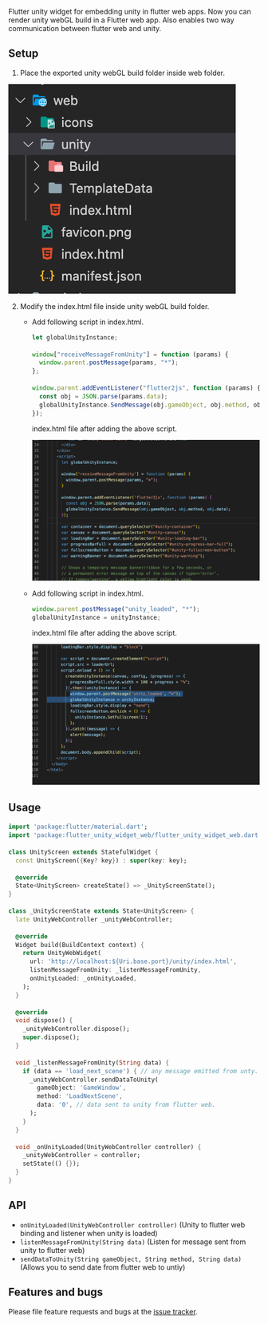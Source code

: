 <!--
This README describes the package. If you publish this package to pub.dev,
this README's contents appear on the landing page for your package.

For information about how to write a good package README, see the guide for
[writing package pages](https://dart.dev/guides/libraries/writing-package-pages).

For general information about developing packages, see the Dart guide for
[creating packages](https://dart.dev/guides/libraries/create-library-packages)
and the Flutter guide for
[developing packages and plugins](https://flutter.dev/developing-packages).
-->

Flutter unity widget for embedding unity in flutter web apps. Now you can render unity webGL build in a Flutter web app. Also enables two way communication between flutter web and unity.

## Setup

1. Place the exported unity webGL build folder inside web folder.

![Web folder structure](/assets/fs.png "Location to place exported unity web folder")

2. Modify the index.html file inside unity webGL build folder.

   - Add following script in index.html.

     ```javascript
     let globalUnityInstance;

     window["receiveMessageFromUnity"] = function (params) {
       window.parent.postMessage(params, "*");
     };

     window.parent.addEventListener("flutter2js", function (params) {
       const obj = JSON.parse(params.data);
       globalUnityInstance.SendMessage(obj.gameObject, obj.method, obj.data);
     });
     ```

     index.html file after adding the above script.

     ![index.html file image](/assets/index1.png "index.html will look like this after adding the above script")

   - Add following script in index.html.

     ```javascript
     window.parent.postMessage("unity_loaded", "*");
     globalUnityInstance = unityInstance;
     ```

     index.html file after adding the above script.

     ![index.html file image](/assets/index2.png "index.html will look like this after adding the above script")

## Usage

```dart
import 'package:flutter/material.dart';
import 'package:flutter_unity_widget_web/flutter_unity_widget_web.dart';

class UnityScreen extends StatefulWidget {
  const UnityScreen({Key? key}) : super(key: key);

  @override
  State<UnityScreen> createState() => _UnityScreenState();
}

class _UnityScreenState extends State<UnityScreen> {
  late UnityWebController _unityWebController;

  @override
  Widget build(BuildContext context) {
    return UnityWebWidget(
      url: 'http://localhost:${Uri.base.port}/unity/index.html',
      listenMessageFromUnity: _listenMessageFromUnity,
      onUnityLoaded: _onUnityLoaded,
    );
  }

  @override
  void dispose() {
    _unityWebController.dispose();
    super.dispose();
  }

  void _listenMessageFromUnity(String data) {
    if (data == 'load_next_scene') { // any message emitted from unty.
      _unityWebController.sendDataToUnity(
        gameObject: 'GameWindow',
        method: 'LoadNextScene',
        data: '0', // data sent to unity from flutter web.
      );
    }
  }

  void _onUnityLoaded(UnityWebController controller) {
    _unityWebController = controller;
    setState(() {});
  }
}

```

## API

- `onUnityLoaded(UnityWebController controller)` (Unity to flutter web binding and listener when unity is loaded)
- `listenMessageFromUnity(String data)` (Listen for message sent from unity to flutter web)
- `sendDataToUnity(String gameObject, String method, String data)` (Allows you to send date from flutter web to untiy)

## Features and bugs

Please file feature requests and bugs at the [issue tracker][tracker].

[tracker]: https://github.com/Samuel310/flutter_unity_widget_web/issues
